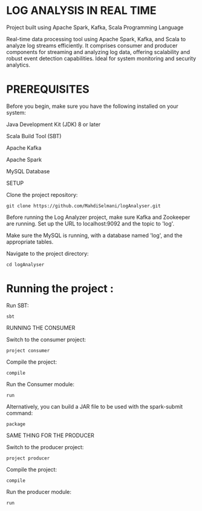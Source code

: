 LOG ANALYSIS IN REAL TIME
===========================
Project built using Apache Spark, Kafka, Scala Programming Language

Real-time data processing tool using Apache Spark, Kafka, and Scala to analyze log streams efficiently. It comprises consumer and producer components for streaming and analyzing log data, offering scalability and robust event detection capabilities. Ideal for system monitoring and security analytics.


PREREQUISITES
===========================
Before you begin, make sure you have the following installed on your system:

Java Development Kit (JDK) 8 or later

Scala Build Tool (SBT)

Apache Kafka

Apache Spark

MySQL Database

SETUP

Clone the project repository:

```
git clone https://github.com/MahdiSelmani/logAnalyser.git
```

Before running the Log Analyzer project, make sure Kafka and Zookeeper are running. Set up the URL to localhost:9092 and the topic to 'log'. 

Make sure the MySQL is running, with a database named 'log', and the appropriate tables.


Navigate to the project directory:
```
cd logAnalyser
```
Running the project : 
===========================

Run SBT:
```
sbt
```

RUNNING THE CONSUMER

Switch to the consumer project:

```
project consumer
```
Compile the project:

```
compile
```

Run the Consumer module:

```
run
```

Alternatively, you can build a JAR file to be used with the spark-submit command:

```
package
```

SAME THING FOR THE PRODUCER

Switch to the producer project:

```
project producer
```

Compile the project:

```
compile
```

Run the producer module:

```
run
```
